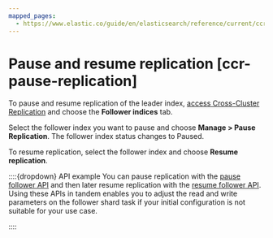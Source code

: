 ```yaml
---
mapped_pages:
  - https://www.elastic.co/guide/en/elasticsearch/reference/current/ccr-pause-replication.html
---
```


# Pause and resume replication [ccr-pause-replication]

To pause and resume replication of the leader index, [access Cross-Cluster Replication](manage-cross-cluster-replication.md#ccr-access-ccr) and choose the **Follower indices** tab.

Select the follower index you want to pause and choose **Manage > Pause Replication**. The follower index status changes to Paused.

To resume replication, select the follower index and choose **Resume replication**.

::::{dropdown} API example
You can pause replication with the [pause follower API](https://www.elastic.co/guide/en/elasticsearch/reference/current/ccr-post-pause-follow.html) and then later resume replication with the [resume follower API](https://www.elastic.co/guide/en/elasticsearch/reference/current/ccr-post-resume-follow.html). Using these APIs in tandem enables you to adjust the read and write parameters on the follower shard task if your initial configuration is not suitable for your use case.

::::


